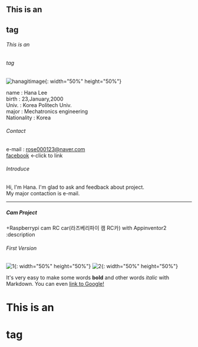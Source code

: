 ## This is an <h2> tag
###### This is an <h6> tag

![hanagitimage](https://user-images.githubusercontent.com/77190057/104088343-86d52b80-52a9-11eb-9f2e-54b7d7f3ea98.jpg){: width="50%" height="50%"}  

name        : Hana Lee  
birth       : 23,January,2000  
Univ.       : Korea Politech Univ.  
major       : Mechatronics engineering  
Nationality : Korea  
###### Contact  
e-mail : rose000123@naver.com  
[facebook](https://www.facebook.com/profile.php?id=100023134223426) <-click to link  

###### Introduce  
Hi, I'm Hana. I'm glad to ask and feedback about project.  
My major contaction is e-mail.  


------------
##### Cam Project  
+Raspberrypi cam RC car(라즈베리파이 캠 RC카) with Appinventor2  
  :description
###### First Version   
![1](https://user-images.githubusercontent.com/77190057/104096148-1399dc80-52de-11eb-95d8-d6f46433b370.jpg){: width="50%" height="50%"}
![2](https://user-images.githubusercontent.com/77190057/104096187-4b088900-52de-11eb-8034-9da7f4a9c4eb.jpg){: width="50%" height="50%"}  


It's very easy to make some words **bold** and other words *italic* with Markdown. You can even [link to Google!](http://google.com)
# This is an <h1> tag
